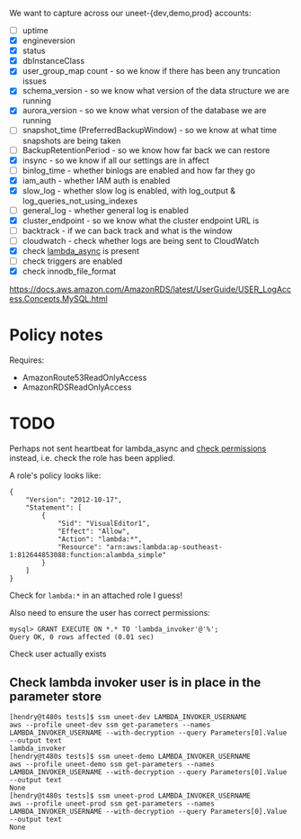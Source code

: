 We want to capture across our uneet-{dev,demo,prod} accounts:

- [ ] uptime
- [X] engineversion
- [X] status
- [X] dbInstanceClass
- [X] user_group_map count - so we know if there has been any truncation issues
- [X] schema_version - so we know what version of the data structure we are running
- [X] aurora_version - so we know what version of the database we are running
- [ ] snapshot_time (PreferredBackupWindow) - so we know at what time snapshots are being taken
- [ ] BackupRetentionPeriod - so we know how far back we can restore
- [X] insync - so we know if all our settings are in affect
- [ ] binlog_time - whether binlogs are enabled and how far they go
- [X] iam_auth - whether IAM auth is enabled
- [X] slow_log - whether slow log is enabled, with log_output & log_queries_not_using_indexes
- [ ] general_log - whether general log is enabled
- [X] cluster_endpoint - so we know what the cluster endpoint URL is
- [ ] backtrack - if we can back track and what is the window
- [ ] cloudwatch - check whether logs are being sent to CloudWatch
- [X] check [lambda_async](https://docs.aws.amazon.com/AmazonRDS/latest/AuroraUserGuide/AuroraMySQL.Integrating.Lambda.html) is present
- [ ] check triggers are enabled
- [X] check innodb_file_format

https://docs.aws.amazon.com/AmazonRDS/latest/UserGuide/USER_LogAccess.Concepts.MySQL.html

# Policy notes

Requires:

* AmazonRoute53ReadOnlyAccess
* AmazonRDSReadOnlyAccess

# TODO

Perhaps not sent heartbeat for lambda_async and [check
permissions](https://docs.aws.amazon.com/AmazonRDS/latest/AuroraUserGuide/AuroraMySQL.Integrating.Lambda.html#AuroraMySQL.Integrating.NativeLambda)
instead, i.e. check the role has been applied.

A role's policy looks like:

	{
		"Version": "2012-10-17",
		"Statement": [
			{
				"Sid": "VisualEditor1",
				"Effect": "Allow",
				"Action": "lambda:*",
				"Resource": "arn:aws:lambda:ap-southeast-1:812644853088:function:alambda_simple"
			}
		]
	}


Check for `lambda:*` in an attached role I guess!

Also need to ensure the user has correct permissions:

	mysql> GRANT EXECUTE ON *.* TO 'lambda_invoker'@'%';
	Query OK, 0 rows affected (0.01 sec)

Check user actually exists

## Check lambda invoker user is in place in the parameter store

	[hendry@t480s tests]$ ssm uneet-dev LAMBDA_INVOKER_USERNAME
	aws --profile uneet-dev ssm get-parameters --names LAMBDA_INVOKER_USERNAME --with-decryption --query Parameters[0].Value --output text
	lambda_invoker
	[hendry@t480s tests]$ ssm uneet-demo LAMBDA_INVOKER_USERNAME
	aws --profile uneet-demo ssm get-parameters --names LAMBDA_INVOKER_USERNAME --with-decryption --query Parameters[0].Value --output text
	None
	[hendry@t480s tests]$ ssm uneet-prod LAMBDA_INVOKER_USERNAME
	aws --profile uneet-prod ssm get-parameters --names LAMBDA_INVOKER_USERNAME --with-decryption --query Parameters[0].Value --output text
	None
